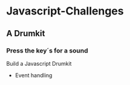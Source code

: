 # Javascript-Challenges

## A Drumkit

### Press the key´s for a sound

Build a Javascript Drumkit

- Event handling



